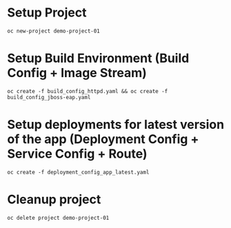 
# Setup Project
```
oc new-project demo-project-01
```

# Setup Build Environment (Build Config + Image Stream)

```
oc create -f build_config_httpd.yaml && oc create -f build_config_jboss-eap.yaml
```

# Setup deployments for latest version of the app (Deployment Config + Service Config + Route)
```
oc create -f deployment_config_app_latest.yaml
```

# Cleanup project
```
oc delete project demo-project-01
```